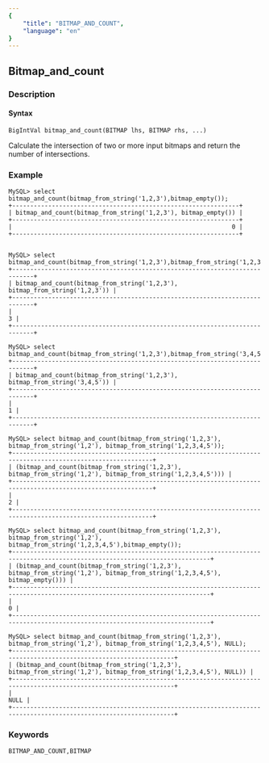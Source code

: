 ```yaml
---
{
    "title": "BITMAP_AND_COUNT",
    "language": "en"
}
---
```


<!-- 
Licensed to the Apache Software Foundation (ASF) under one
or more contributor license agreements.  See the NOTICE file
distributed with this work for additional information
regarding copyright ownership.  The ASF licenses this file
to you under the Apache License, Version 2.0 (the
"License"); you may not use this file except in compliance
with the License.  You may obtain a copy of the License at

  http://www.apache.org/licenses/LICENSE-2.0

Unless required by applicable law or agreed to in writing,
software distributed under the License is distributed on an
"AS IS" BASIS, WITHOUT WARRANTIES OR CONDITIONS OF ANY
KIND, either express or implied.  See the License for the
specific language governing permissions and limitations
under the License.
-->

## Bitmap_and_count
### Description
#### Syntax

`BigIntVal bitmap_and_count(BITMAP lhs, BITMAP rhs, ...)`

Calculate the intersection of two or more input bitmaps and return the number of intersections.

### Example

```
MySQL> select bitmap_and_count(bitmap_from_string('1,2,3'),bitmap_empty());
+---------------------------------------------------------------+
| bitmap_and_count(bitmap_from_string('1,2,3'), bitmap_empty()) |
+---------------------------------------------------------------+
|                                                             0 |
+---------------------------------------------------------------+


MySQL> select bitmap_and_count(bitmap_from_string('1,2,3'),bitmap_from_string('1,2,3'));
+----------------------------------------------------------------------------+
| bitmap_and_count(bitmap_from_string('1,2,3'), bitmap_from_string('1,2,3')) |
+----------------------------------------------------------------------------+
|                                                                          3 |
+----------------------------------------------------------------------------+

MySQL> select bitmap_and_count(bitmap_from_string('1,2,3'),bitmap_from_string('3,4,5'));
+----------------------------------------------------------------------------+
| bitmap_and_count(bitmap_from_string('1,2,3'), bitmap_from_string('3,4,5')) |
+----------------------------------------------------------------------------+
|                                                                          1 |
+----------------------------------------------------------------------------+

MySQL> select bitmap_and_count(bitmap_from_string('1,2,3'), bitmap_from_string('1,2'), bitmap_from_string('1,2,3,4,5'));
+-------------------------------------------------------------------------------------------------------------+
| (bitmap_and_count(bitmap_from_string('1,2,3'), bitmap_from_string('1,2'), bitmap_from_string('1,2,3,4,5'))) |
+-------------------------------------------------------------------------------------------------------------+
|                                                                                                           2 |
+-------------------------------------------------------------------------------------------------------------+

MySQL> select bitmap_and_count(bitmap_from_string('1,2,3'), bitmap_from_string('1,2'), bitmap_from_string('1,2,3,4,5'),bitmap_empty());
+-----------------------------------------------------------------------------------------------------------------------------+
| (bitmap_and_count(bitmap_from_string('1,2,3'), bitmap_from_string('1,2'), bitmap_from_string('1,2,3,4,5'), bitmap_empty())) |
+-----------------------------------------------------------------------------------------------------------------------------+
|                                                                                                                           0 |
+-----------------------------------------------------------------------------------------------------------------------------+

MySQL> select bitmap_and_count(bitmap_from_string('1,2,3'), bitmap_from_string('1,2'), bitmap_from_string('1,2,3,4,5'), NULL);
+-------------------------------------------------------------------------------------------------------------------+
| (bitmap_and_count(bitmap_from_string('1,2,3'), bitmap_from_string('1,2'), bitmap_from_string('1,2,3,4,5'), NULL)) |
+-------------------------------------------------------------------------------------------------------------------+
|                                                                                                              NULL |
+-------------------------------------------------------------------------------------------------------------------+
```

### Keywords

    BITMAP_AND_COUNT,BITMAP
